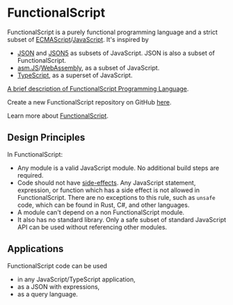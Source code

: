 # FunctionalScript

FunctionalScript is a purely functional programming language and a strict subset of
[ECMAScript](https://en.wikipedia.org/wiki/ECMAScript)/[JavaScript](https://en.wikipedia.org/wiki/JavaScript). It's inspired by

- [JSON](https://en.wikipedia.org/wiki/JSON) and [JSON5](https://json5.org/) as subsets of JavaScript.
  JSON is also a subset of FunctionalScript.
- [asm.JS](https://en.wikipedia.org/wiki/Asm.js)/[WebAssembly](https://en.wikipedia.org/wiki/WebAssembly),
  as a subset of JavaScript.
- [TypeScript](https://en.wikipedia.org/wiki/TypeScript), as a superset of JavaScript.

[A brief description of FunctionalScript Programming Language](./doc/LANGUAGE.md).

Create a new FunctionalScript repository on GitHub [here](https://github.com/functionalscript/template/generate).

Learn more about [FunctionalScript](https://medium.com/@sergeyshandar/purely-functional-programming-in-javascript-91114b1b2dff).

## Design Principles

In FunctionalScript:

- Any module is a valid JavaScript module. No additional build steps are required.
- Code should not have [side-effects](https://en.wikipedia.org/wiki/Side_effect_(computer_science)). Any JavaScript statement, expression, or function which has a side effect is not allowed in FunctionalScript. There are no exceptions to this rule, such as `unsafe` code, which can be found in Rust, C#, and other languages.
- A module can't depend on a non FunctionalScript module.
- It also has no standard library. Only a safe subset of standard JavaScript API can be used without referencing other modules.

## Applications

FunctionalScript code can be used

- in any JavaScript/TypeScript application,
- as a JSON with expressions,
- as a query language.
